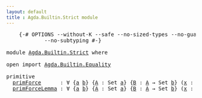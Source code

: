 ```yaml
---
layout: default
title : Agda.Builtin.Strict module
---
```


<pre class="Agda">
    <a id="1" class="Symbol">{-#</a> <a id="5" class="Keyword">OPTIONS</a> <a id="13" class="Pragma">--without-K</a> <a id="25" class="Pragma">--safe</a> <a id="32" class="Pragma">--no-sized-types</a> <a id="49" class="Pragma">--no-guardedness</a>
            <a id="78" class="Pragma">--no-subtyping</a> <a id="93" class="Symbol">#-}</a>

<a id="98" class="Keyword">module</a> <a id="105" href="Agda.Builtin.Strict.html" class="Module">Agda.Builtin.Strict</a> <a id="125" class="Keyword">where</a>

<a id="132" class="Keyword">open</a> <a id="137" class="Keyword">import</a> <a id="144" href="Agda.Builtin.Equality.html" class="Module">Agda.Builtin.Equality</a>

<a id="167" class="Keyword">primitive</a>
  <a id="primForce"></a><a id="179" href="Agda.Builtin.Strict.html#179" class="Primitive">primForce</a>      <a id="194" class="Symbol">:</a> <a id="196" class="Symbol">∀</a> <a id="198" class="Symbol">{</a><a id="199" href="Agda.Builtin.Strict.html#199" class="Bound">a</a> <a id="201" href="Agda.Builtin.Strict.html#201" class="Bound">b</a><a id="202" class="Symbol">}</a> <a id="204" class="Symbol">{</a><a id="205" href="Agda.Builtin.Strict.html#205" class="Bound">A</a> <a id="207" class="Symbol">:</a> <a id="209" class="PrimitiveType">Set</a> <a id="213" href="Agda.Builtin.Strict.html#199" class="Bound">a</a><a id="214" class="Symbol">}</a> <a id="216" class="Symbol">{</a><a id="217" href="Agda.Builtin.Strict.html#217" class="Bound">B</a> <a id="219" class="Symbol">:</a> <a id="221" href="Agda.Builtin.Strict.html#205" class="Bound">A</a> <a id="223" class="Symbol">→</a> <a id="225" class="PrimitiveType">Set</a> <a id="229" href="Agda.Builtin.Strict.html#201" class="Bound">b</a><a id="230" class="Symbol">}</a> <a id="232" class="Symbol">(</a><a id="233" href="Agda.Builtin.Strict.html#233" class="Bound">x</a> <a id="235" class="Symbol">:</a> <a id="237" href="Agda.Builtin.Strict.html#205" class="Bound">A</a><a id="238" class="Symbol">)</a> <a id="240" class="Symbol">→</a> <a id="242" class="Symbol">(∀</a> <a id="245" href="Agda.Builtin.Strict.html#245" class="Bound">x</a> <a id="247" class="Symbol">→</a> <a id="249" href="Agda.Builtin.Strict.html#217" class="Bound">B</a> <a id="251" href="Agda.Builtin.Strict.html#245" class="Bound">x</a><a id="252" class="Symbol">)</a> <a id="254" class="Symbol">→</a> <a id="256" href="Agda.Builtin.Strict.html#217" class="Bound">B</a> <a id="258" href="Agda.Builtin.Strict.html#233" class="Bound">x</a>
  <a id="primForceLemma"></a><a id="262" href="Agda.Builtin.Strict.html#262" class="Primitive">primForceLemma</a> <a id="277" class="Symbol">:</a> <a id="279" class="Symbol">∀</a> <a id="281" class="Symbol">{</a><a id="282" href="Agda.Builtin.Strict.html#282" class="Bound">a</a> <a id="284" href="Agda.Builtin.Strict.html#284" class="Bound">b</a><a id="285" class="Symbol">}</a> <a id="287" class="Symbol">{</a><a id="288" href="Agda.Builtin.Strict.html#288" class="Bound">A</a> <a id="290" class="Symbol">:</a> <a id="292" class="PrimitiveType">Set</a> <a id="296" href="Agda.Builtin.Strict.html#282" class="Bound">a</a><a id="297" class="Symbol">}</a> <a id="299" class="Symbol">{</a><a id="300" href="Agda.Builtin.Strict.html#300" class="Bound">B</a> <a id="302" class="Symbol">:</a> <a id="304" href="Agda.Builtin.Strict.html#288" class="Bound">A</a> <a id="306" class="Symbol">→</a> <a id="308" class="PrimitiveType">Set</a> <a id="312" href="Agda.Builtin.Strict.html#284" class="Bound">b</a><a id="313" class="Symbol">}</a> <a id="315" class="Symbol">(</a><a id="316" href="Agda.Builtin.Strict.html#316" class="Bound">x</a> <a id="318" class="Symbol">:</a> <a id="320" href="Agda.Builtin.Strict.html#288" class="Bound">A</a><a id="321" class="Symbol">)</a> <a id="323" class="Symbol">(</a><a id="324" href="Agda.Builtin.Strict.html#324" class="Bound">f</a> <a id="326" class="Symbol">:</a> <a id="328" class="Symbol">∀</a> <a id="330" href="Agda.Builtin.Strict.html#330" class="Bound">x</a> <a id="332" class="Symbol">→</a> <a id="334" href="Agda.Builtin.Strict.html#300" class="Bound">B</a> <a id="336" href="Agda.Builtin.Strict.html#330" class="Bound">x</a><a id="337" class="Symbol">)</a> <a id="339" class="Symbol">→</a> <a id="341" href="Agda.Builtin.Strict.html#179" class="Primitive">primForce</a> <a id="351" href="Agda.Builtin.Strict.html#316" class="Bound">x</a> <a id="353" href="Agda.Builtin.Strict.html#324" class="Bound">f</a> <a id="355" href="Agda.Builtin.Equality.html#151" class="Datatype Operator">≡</a> <a id="357" href="Agda.Builtin.Strict.html#324" class="Bound">f</a> <a id="359" href="Agda.Builtin.Strict.html#316" class="Bound">x</a>
</pre>
